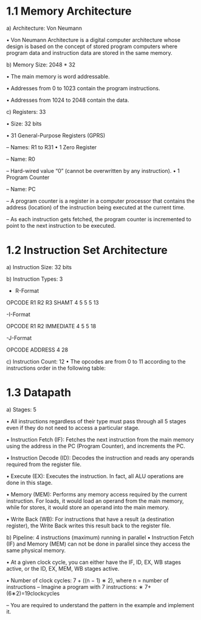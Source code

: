# 1.1 Memory Architecture
a) Architecture: Von Neumann


• Von Neumann Architecture is a digital computer architecture whose design is based on the concept of stored program computers where program data and instruction data are stored in the same memory.


b) Memory Size: 2048 * 32


• The main memory is word addressable.


• Addresses from 0 to 1023 contain the program instructions.


• Addresses from 1024 to 2048 contain the data.



c) Registers: 33


• Size: 32 bits


• 31 General-Purpose Registers (GPRS)


– Names: R1 to R31 • 1 Zero Register


– Name: R0


– Hard-wired value “0” (cannot be overwritten by any instruction).
 • 1 Program Counter


– Name: PC


– A program counter is a register in a computer processor that contains the address (location) of the instruction being executed at the current time.


– As each instruction gets fetched, the program counter is incremented to point to the next instruction to be executed.

# 1.2 Instruction Set Architecture


a) Instruction Size: 32 bits 


b) Instruction Types: 3


- R-Format


OPCODE R1 R2 R3 SHAMT
  4    5  5  5   13


-I-Format


OPCODE R1 R2 IMMEDIATE
  4    5  5   18


-J-Format


 OPCODE ADDRESS
   4     28


c) Instruction Count: 12
• The opcodes are from 0 to 11 according to the instructions order in the following table:


# 1.3 Datapath
a) Stages: 5


• All instructions regardless of their type must pass through all 5 stages even if they do not need
to access a particular stage.


• Instruction Fetch (IF): Fetches the next instruction from the main memory using the address in the PC (Program Counter), and increments the PC.


• Instruction Decode (ID): Decodes the instruction and reads any operands required from the register file.


• Execute (EX): Executes the instruction. In fact, all ALU operations are done in this stage.


• Memory (MEM): Performs any memory access required by the current instruction. For loads, it would load an operand from the main memory, while for stores, it would store an operand into the main memory.


• Write Back (WB): For instructions that have a result (a destination register), the Write Back writes this result back to the register file.


b) Pipeline: 4 instructions (maximum) running in parallel
• Instruction Fetch (IF) and Memory (MEM) can not be done in parallel since they access the same physical memory.


• At a given clock cycle, you can either have the IF, ID, EX, WB stages active, or the ID, EX, MEM, WB stages active.


• Number of clock cycles: 7 + ((n − 1) ∗ 2), where n = number of instructions
– Imagine a program with 7 instructions: ∗ 7+(6∗2)=19clockcycles


– You are required to understand the pattern in the example and implement it.



